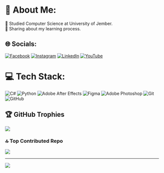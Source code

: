 # 💫 About Me:
🔭 Studied Computer Science at University of Jember.<br>🤝 Sharing about my learning process.


## 🌐 Socials:
[![Facebook](https://img.shields.io/badge/Facebook-%231877F2.svg?logo=Facebook&logoColor=white)](https://facebook.com/Kinoshye) [![Instagram](https://img.shields.io/badge/Instagram-%23E4405F.svg?logo=Instagram&logoColor=white)](https://instagram.com/adtyadw.if/) [![LinkedIn](https://img.shields.io/badge/LinkedIn-%230077B5.svg?logo=linkedin&logoColor=white)](https://linkedin.com/in/in/adtyadwif) [![YouTube](https://img.shields.io/badge/YouTube-%23FF0000.svg?logo=YouTube&logoColor=white)](https://youtube.com/@delioncavalier) 

# 💻 Tech Stack:
![C#](https://img.shields.io/badge/c%23-%23239120.svg?style=for-the-badge&logo=csharp&logoColor=white) ![Python](https://img.shields.io/badge/python-3670A0?style=for-the-badge&logo=python&logoColor=ffdd54) ![Adobe After Effects](https://img.shields.io/badge/Adobe%20After%20Effects-9999FF.svg?style=for-the-badge&logo=Adobe%20After%20Effects&logoColor=white) ![Figma](https://img.shields.io/badge/figma-%23F24E1E.svg?style=for-the-badge&logo=figma&logoColor=white) ![Adobe Photoshop](https://img.shields.io/badge/adobe%20photoshop-%2331A8FF.svg?style=for-the-badge&logo=adobe%20photoshop&logoColor=white) ![Git](https://img.shields.io/badge/git-%23F05033.svg?style=for-the-badge&logo=git&logoColor=white) ![GitHub](https://img.shields.io/badge/github-%23121011.svg?style=for-the-badge&logo=github&logoColor=white)

## 🏆 GitHub Trophies
![](https://github-profile-trophy.vercel.app/?username=delissesu&theme=radical&no-frame=true&no-bg=false&margin-w=4)

### 🔝 Top Contributed Repo
![](https://github-contributor-stats.vercel.app/api?username=delissesu&limit=5&theme=dark&combine_all_yearly_contributions=true)

---
[![](https://visitcount.itsvg.in/api?id=delissesu&icon=0&color=0)](https://visitcount.itsvg.in)

<!-- Proudly created with GPRM ( https://gprm.itsvg.in ) -->
